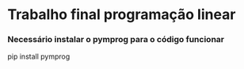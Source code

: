 # Trabalho final programação linear

### Necessário instalar o pymprog para o código funcionar
pip install pymprog